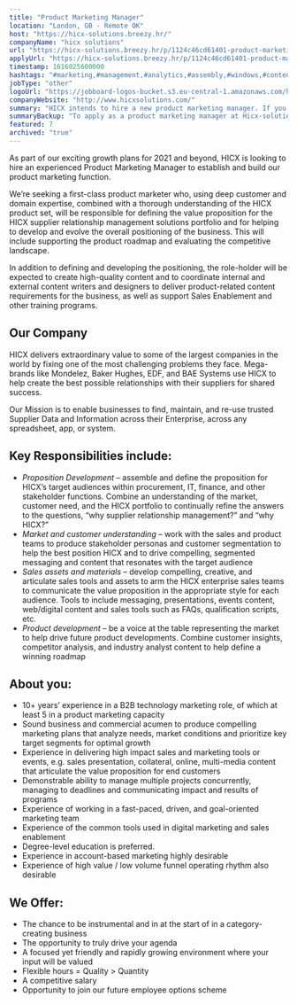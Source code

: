 ```yaml
---
title: "Product Marketing Manager"
location: "London, GB - Remote OK"
host: "https://hicx-solutions.breezy.hr/"
companyName: "hicx solutions"
url: "https://hicx-solutions.breezy.hr/p/1124c46cd61401-product-marketing-manager"
applyUrl: "https://hicx-solutions.breezy.hr/p/1124c46cd61401-product-marketing-manager/apply"
timestamp: 1616025600000
hashtags: "#marketing,#management,#analytics,#assembly,#windows,#content,#sales,#ui/ux,#operations,#analysis"
jobType: "other"
logoUrl: "https://jobboard-logos-bucket.s3.eu-central-1.amazonaws.com/hicx-solutions"
companyWebsite: "http://www.hicxsolutions.com/"
summary: "HICX intends to hire a new product marketing manager. If you have 10+ years’ experience in a B2B technology marketing role, of which at least 5 in a product marketing capacity, consider applying."
summaryBackup: "To apply as a product marketing manager at Hicx-solutions, you preferably need to have some knowledge of: #marketing, #sales, #management."
featured: 7
archived: "true"
---
```


As part of our exciting growth plans for 2021 and beyond, HICX is looking to hire an experienced Product Marketing Manager to establish and build our product marketing function.

We’re seeking a first-class product marketer who, using deep customer and domain expertise, combined with a thorough understanding of the HICX product set, will be responsible for defining the value proposition for the HICX supplier relationship management solutions portfolio and for helping to develop and evolve the overall positioning of the business. This will include supporting the product roadmap and evaluating the competitive landscape.

In addition to defining and developing the positioning, the role-holder will be expected to create high-quality content and to coordinate internal and external content writers and designers to deliver product-related content requirements for the business, as well as support Sales Enablement and other training programs.

## Our Company

HICX delivers extraordinary value to some of the largest companies in the world by fixing one of the most challenging problems they face. Mega-brands like Mondelez, Baker Hughes, EDF, and BAE Systems use HICX to help create the best possible relationships with their suppliers for shared success.

Our Mission is to enable businesses to find, maintain, and re-use trusted Supplier Data and Information across their Enterprise, across any spreadsheet, app, or system.

## Key Responsibilities include:

*   _Proposition Development_ – assemble and define the proposition for HICX’s target audiences within procurement, IT, finance, and other stakeholder functions. Combine an understanding of the market, customer need, and the HICX portfolio to continually refine the answers to the questions, “why supplier relationship management?” and “why HICX?”
*   _Market and customer understanding_ – work with the sales and product teams to produce stakeholder personas and customer segmentation to help the best position HICX and to drive compelling, segmented messaging and content that resonates with the target audience
*   _Sales assets and materials_ – develop compelling, creative, and articulate sales tools and assets to arm the HICX enterprise sales teams to communicate the value proposition in the appropriate style for each audience. Tools to include messaging, presentations, events content, web/digital content and sales tools such as FAQs, qualification scripts, etc.
*   _Product development_ – be a voice at the table representing the market to help drive future product developments. Combine customer insights, competitor analysis, and industry analyst content to help define a winning roadmap

## About you:

*   10+ years’ experience in a B2B technology marketing role, of which at least 5 in a product marketing capacity
*   Sound business and commercial acumen to produce compelling marketing plans that analyze needs, market conditions and prioritize key target segments for optimal growth
*   Experience in delivering high impact sales and marketing tools or events, e.g. sales presentation, collateral, online, multi-media content that articulate the value proposition for end customers
*   Demonstrable ability to manage multiple projects concurrently, managing to deadlines and communicating impact and results of programs
*   Experience of working in a fast-paced, driven, and goal-oriented marketing team
*   Experience of the common tools used in digital marketing and sales enablement
*   Degree-level education is preferred.
*   Experience in account-based marketing highly desirable
*   Experience of high value / low volume funnel operating rhythm also desirable

## We Offer:

*   The chance to be instrumental and in at the start of in a category-creating business
*   The opportunity to truly drive your agenda
*   A focused yet friendly and rapidly growing environment where your input will be valued
*   Flexible hours = Quality > Quantity
*   A competitive salary
*   Opportunity to join our future employee options scheme
